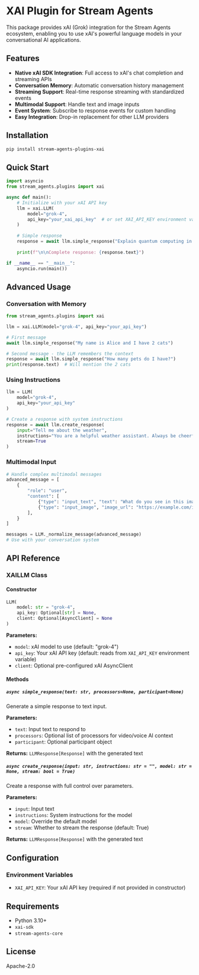 # XAI Plugin for Stream Agents

This package provides xAI (Grok) integration for the Stream Agents ecosystem, enabling you to use xAI's powerful language models in your conversational AI applications.

## Features

- **Native xAI SDK Integration**: Full access to xAI's chat completion and streaming APIs
- **Conversation Memory**: Automatic conversation history management
- **Streaming Support**: Real-time response streaming with standardized events
- **Multimodal Support**: Handle text and image inputs
- **Event System**: Subscribe to response events for custom handling
- **Easy Integration**: Drop-in replacement for other LLM providers

## Installation

```bash
pip install stream-agents-plugins-xai
```

## Quick Start

```python
import asyncio
from stream_agents.plugins import xai

async def main():
    # Initialize with your xAI API key
    llm = xai.LLM(
        model="grok-4",
        api_key="your_xai_api_key"  # or set XAI_API_KEY environment variable
    )
    
    # Simple response
    response = await llm.simple_response("Explain quantum computing in simple terms")
    
    print(f"\n\nComplete response: {response.text}")

if __name__ == "__main__":
    asyncio.run(main())
```

## Advanced Usage

### Conversation with Memory

```python
from stream_agents.plugins import xai

llm = xai.LLM(model="grok-4", api_key="your_api_key")

# First message
await llm.simple_response("My name is Alice and I have 2 cats")

# Second message - the LLM remembers the context
response = await llm.simple_response("How many pets do I have?")
print(response.text)  # Will mention the 2 cats
```

### Using Instructions

```python
llm = LLM(
    model="grok-4", 
    api_key="your_api_key"
)

# Create a response with system instructions
response = await llm.create_response(
    input="Tell me about the weather",
    instructions="You are a helpful weather assistant. Always be cheerful and optimistic.",
    stream=True
)
```

### Multimodal Input

```python
# Handle complex multimodal messages
advanced_message = [
    {
        "role": "user",
        "content": [
            {"type": "input_text", "text": "What do you see in this image?"},
            {"type": "input_image", "image_url": "https://example.com/image.jpg"},
        ],
    }
]

messages = LLM._normalize_message(advanced_message)
# Use with your conversation system
```


## API Reference

### XAILLM Class

#### Constructor

```python
LLM(
    model: str = "grok-4",
    api_key: Optional[str] = None,
    client: Optional[AsyncClient] = None
)
```

**Parameters:**
- `model`: xAI model to use (default: "grok-4")
- `api_key`: Your xAI API key (default: reads from `XAI_API_KEY` environment variable)
- `client`: Optional pre-configured xAI AsyncClient

#### Methods

##### `async simple_response(text: str, processors=None, participant=None)`

Generate a simple response to text input.

**Parameters:**
- `text`: Input text to respond to
- `processors`: Optional list of processors for video/voice AI context
- `participant`: Optional participant object

**Returns:** `LLMResponse[Response]` with the generated text

##### `async create_response(input: str, instructions: str = "", model: str = None, stream: bool = True)`

Create a response with full control over parameters.

**Parameters:**
- `input`: Input text
- `instructions`: System instructions for the model
- `model`: Override the default model
- `stream`: Whether to stream the response (default: True)

**Returns:** `LLMResponse[Response]` with the generated text


## Configuration

### Environment Variables

- `XAI_API_KEY`: Your xAI API key (required if not provided in constructor)


## Requirements

- Python 3.10+
- `xai-sdk`
- `stream-agents-core`

## License

Apache-2.0
